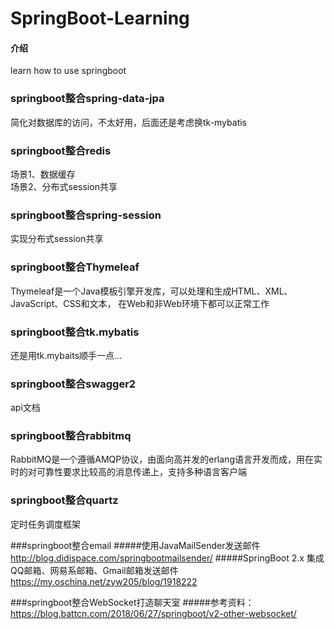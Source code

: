 # SpringBoot-Learning

#### 介绍
learn how to use springboot

### springboot整合spring-data-jpa
简化对数据库的访问，不太好用，后面还是考虑换tk-mybatis

### springboot整合redis
场景1、数据缓存<br/>
场景2、分布式session共享

### springboot整合spring-session
实现分布式session共享

### springboot整合Thymeleaf
Thymeleaf是一个Java模板引擎开发库，可以处理和生成HTML、XML、JavaScript、CSS和文本，
在Web和非Web环境下都可以正常工作

### springboot整合tk.mybatis
还是用tk.mybaits顺手一点...

### springboot整合swagger2
api文档

### springboot整合rabbitmq
RabbitMQ是一个遵循AMQP协议，由面向高并发的erlang语言开发而成，用在实时的对可靠性要求比较高的消息传递上，支持多种语言客户端

### springboot整合quartz
定时任务调度框架

###springboot整合email
#####使用JavaMailSender发送邮件 http://blog.didispace.com/springbootmailsender/
#####SpringBoot 2.x 集成QQ邮箱、网易系邮箱、Gmail邮箱发送邮件 https://my.oschina.net/zyw205/blog/1918222

###springboot整合WebSocket打造聊天室
#####参考资料： https://blog.battcn.com/2018/06/27/springboot/v2-other-websocket/